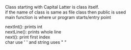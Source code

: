 Class starting with Capital Latter is class itself.
<br>if the name of class is same as file class then public is used
<br> main function is where ur program starts/entry point

nextInt(): prints int <br>
nextLine(): prints whole line <br>
next(): print first index <br>
char use ' ' and string uses " " <br>


